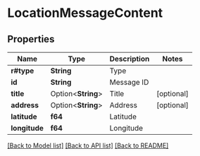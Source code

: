 # LocationMessageContent

## Properties

Name | Type | Description | Notes
------------ | ------------- | ------------- | -------------
**r#type** | **String** | Type | 
**id** | **String** | Message ID | 
**title** | Option<**String**> | Title | [optional]
**address** | Option<**String**> | Address | [optional]
**latitude** | **f64** | Latitude | 
**longitude** | **f64** | Longitude | 

[[Back to Model list]](../README.md#documentation-for-models) [[Back to API list]](../README.md#documentation-for-api-endpoints) [[Back to README]](../README.md)


